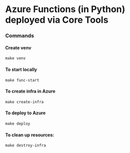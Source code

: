 # Azure Functions (in Python) deployed via Core Tools

### Commands

#### Create venv

```commandline
make venv
```

#### To start locally

```commandline
make func-start
```

#### To create infra in Azure

```commandline
make create-infra
```

#### To deploy to Azure

```commandline
make deploy
```

#### To clean up resources:

```commandline
make destroy-infra
```
